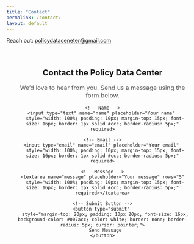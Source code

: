 ```yaml
---
title: "Contact"
permalink: /contact/
layout: default
---
```

Reach out: policydataceneter@gmail.com

<div style="text-align: center; padding: 20px; max-width: 500px; margin: 0 auto;">

  <h2>Contact the Policy Data Center</h2>
  <p style="font-size: 16px; color: #555;">We’d love to hear from you. Send us a message using the form below.</p>

  <form action="https://formspree.io/f/your-form-id" method="POST">
    
    <!-- Name -->
    <input type="text" name="name" placeholder="Your name" 
      style="width: 100%; padding: 10px; margin-top: 15px; font-size: 16px; border: 1px solid #ccc; border-radius: 5px;" required>

    <!-- Email -->
    <input type="email" name="email" placeholder="Your email" 
      style="width: 100%; padding: 10px; margin-top: 15px; font-size: 16px; border: 1px solid #ccc; border-radius: 5px;" required>

    <!-- Message -->
    <textarea name="message" placeholder="Your message" rows="5"
      style="width: 100%; padding: 10px; margin-top: 15px; font-size: 16px; border: 1px solid #ccc; border-radius: 5px;" required></textarea>

    <!-- Submit Button -->
    <button type="submit" 
      style="margin-top: 20px; padding: 10px 20px; font-size: 16px; background-color: #007acc; color: white; border: none; border-radius: 5px; cursor: pointer;">
      Send Message
    </button>
  </form>
</div>
